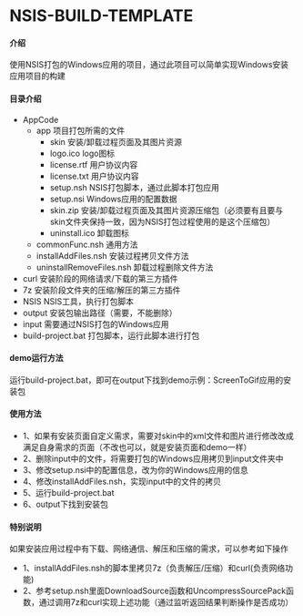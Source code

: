 # NSIS-BUILD-TEMPLATE

#### 介绍
使用NSIS打包的Windows应用的项目，通过此项目可以简单实现Windows安装应用项目的构建
#### 目录介绍
  - AppCode
    - app 项目打包所需的文件
      - skin 安装/卸载过程页面及其图片资源
      - logo.ico logo图标
      - license.rtf 用户协议内容
      - license.txt 用户协议内容
      - setup.nsh NSIS打包脚本，通过此脚本打包应用
      - setup.nsi Windows应用的配置数据
      - skin.zip 安装/卸载过程页面及其图片资源压缩包（必须要有且要与skin文件夹保持一致，因为NSIS打包过程使用的是这个压缩包）
      - uninstall.ico 卸载图标
    - commonFunc.nsh 通用方法
    - installAddFiles.nsh 安装过程拷贝文件方法
    - uninstallRemoveFiles.nsh 卸载过程删除文件方法
  - curl 安装阶段的网络请求/下载的第三方插件
  - 7z 安装阶段文件夹的压缩/解压的第三方插件
  - NSIS NSIS工具，执行打包脚本
  - output 安装包输出路径（需要，不能删除）
  - input 需要通过NSIS打包的Windows应用
  - build-project.bat 打包脚本，运行此脚本进行打包
#### demo运行方法
  运行build-project.bat，即可在output下找到demo示例：ScreenToGif应用的安装包
#### 使用方法
  - 1、如果有安装页面自定义需求，需要对skin中的xml文件和图片进行修改改成满足自身需求的页面（不改也可以，就是安装页面和demo一样）
  - 2、删除input中的文件，将需要打包的Windows应用拷贝到input文件夹中
  - 3、修改setup.nsi中的配置信息，改为你的Windows应用的信息
  - 4、修改installAddFiles.nsh，实现input中的文件的拷贝
  - 5、运行build-project.bat
  - 6、output下找到安装包
#### 特别说明
  如果安装应用过程中有下载、网络通信、解压和压缩的需求，可以参考如下操作
  - 1、installAddFiles.nsh的脚本里拷贝7z（负责解压/压缩）和curl(负责网络功能)
  - 2、参考setup.nsh里面DownloadSource函数和UncompressSourcePack函数，通过调用7z和curl实现上述功能（通过监听返回结果判断操作是否成功）
